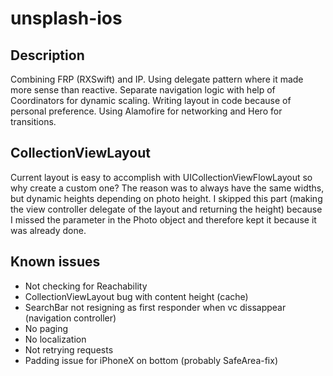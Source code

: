 # unsplash-ios

## Description

Combining FRP (RXSwift) and IP. Using delegate pattern where it made more sense than reactive. Separate navigation logic with help of Coordinators for dynamic scaling. Writing layout in code because of personal preference. Using Alamofire for networking and Hero for transitions. 

## CollectionViewLayout

Current layout is easy to accomplish with UICollectionViewFlowLayout so why create a custom one? The reason was to always have the same widths, but dynamic heights depending on photo height. I skipped this part (making the view controller delegate of the layout and returning the height) because I missed the parameter in the Photo object and therefore kept it because it was already done. 

## Known issues

- Not checking for Reachability
- CollectionViewLayout bug with content height (cache)
- SearchBar not resigning as first responder when vc dissappear (navigation controller)
- No paging
- No localization
- Not retrying requests
- Padding issue for iPhoneX on bottom (probably SafeArea-fix)
